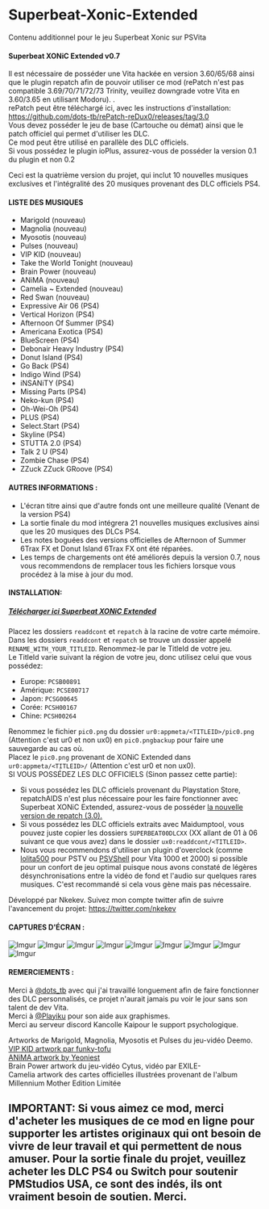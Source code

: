 # Superbeat-Xonic-Extended
Contenu additionnel pour le jeu Superbeat Xonic sur PSVita

#### Superbeat XONiC Extended v0.7

Il est nécessaire de posséder une Vita hackée en version 3.60/65/68 ainsi que le plugin repatch afin de pouvoir utiliser ce mod (rePatch n'est pas compatible 3.69/70/71/72/73 Trinity, veuillez downgrade votre Vita en 3.60/3.65 en utilisant Modoru).   .  
rePatch peut être téléchargé ici, avec les instructions d'installation: https://github.com/dots-tb/rePatch-reDux0/releases/tag/3.0  
Vous devez posséder le jeu de base (Cartouche ou démat) ainsi que le patch officiel qui permet d'utiliser les DLC.  
Ce mod peut être utilisé en parallèle des DLC officiels.  
Si vous possédez le plugin ioPlus, assurez-vous de posséder la version 0.1 du plugin et non 0.2 

Ceci est la quatrième version du projet, qui inclut 10 nouvelles musiques exclusives et l'intégralité des 20 musiques provenant des DLC officiels PS4.    

#### LISTE DES MUSIQUES

- Marigold (nouveau)
- Magnolia (nouveau)
- Myosotis (nouveau)
- Pulses (nouveau)
- VIP KID (nouveau)
- Take the World Tonight (nouveau)
- Brain Power (nouveau)
- ANiMA (nouveau)
- Camelia ~ Extended (nouveau)
- Red Swan (nouveau)
- Expressive Air 06 (PS4)
- Vertical Horizon (PS4)
- Afternoon Of Summer (PS4)
- Americana Exotica (PS4)
- BlueScreen (PS4)
- Debonair Heavy Industry (PS4)
- Donut Island (PS4)
- Go Back (PS4)
- Indigo Wind (PS4)
- iNSANiTY (PS4)
- Missing Parts (PS4)
- Neko-kun (PS4)
- Oh-Wei-Oh (PS4)
- PLUS (PS4)
- Select.Start (PS4)
- Skyline (PS4)
- STUTTA 2.0 (PS4)
- Talk 2 U (PS4)
- Zombie Chase (PS4)
- ZZuck ZZuck GRoove (PS4)  

#### AUTRES INFORMATIONS : 
 * L'écran titre ainsi que d'autre fonds ont une meilleure qualité (Venant de la version PS4)
 * La sortie finale du mod intégrera 21 nouvelles musiques exclusives ainsi que les 20 musiques des DLCs PS4.  
 * Les notes boguées des versions officielles de Afternoon of Summer 6Trax FX et Donut Island 6Trax FX ont été réparées.  
 * Les temps de chargements ont été améliorés depuis la version 0.7, nous vous recommendons de remplacer tous les fichiers lorsque vous procédez à la mise à jour du mod.  

#### INSTALLATION:

##### [Télécharger ici Superbeat XONiC Extended](https://github.com/Nkekev/Superbeat-Xonic-Extended/archive/v0.7.zip)

Placez les dossiers `readdcont` et `repatch` à la racine de votre carte mémoire.  
Dans les dossiers `readdcont` et `repatch` se trouve un dossier appelé `RENAME_WITH_YOUR_TITLEID`. Renommez-le par le TitleId de votre jeu.  
Le TitleId varie suivant la région de votre jeu, donc utilisez celui que vous possédez:  
- Europe: `PCSB00891`
- Amérique: `PCSE00717`
- Japon: `PCSG00645`
- Corée: `PCSH00167`
- Chine: `PCSH00264` 

Renommez le fichier `pic0.png` du dossier `ur0:appmeta/<TITLEID>/pic0.png` (Attention c'est ur0 et non ux0) en `pic0.pngbackup` pour faire une sauvegarde au cas où.  
Placez le `pic0.png` provenant de XONiC Extended dans `ur0:appmeta/<TITLEID>/` (Attention c'est ur0 et non ux0).  
SI VOUS POSSÉDEZ LES DLC OFFICIELS (Sinon passez cette partie):
* Si vous possédez les DLC officiels provenant du Playstation Store, repatchAIDS n'est plus nécessaire pour les faire fonctionner avec Superbeat XONiC Extended, assurez-vous de posséder [la nouvelle version de repatch (3.0).](https://github.com/dots-tb/rePatch-reDux0/releases/tag/3.0)  
* Si vous possédez les DLC officiels extraits avec Maidumptool, vous pouvez juste copier les dossiers `SUPERBEAT00DLCXX` (XX allant de 01 à 06 suivant ce que vous avez) dans le dossier `ux0:readdcont/<TITLEID>`.  
* Nous vous recommendons d'utiliser un plugin d'overclock (comme [lolita500](https://github.com/teakhanirons/lolita500) pour PSTV ou [PSVShell](https://github.com/Electry/PSVshell) pour Vita 1000 et 2000) si possible pour un confort de jeu optimal puisque nous avons constaté de légères désynchronisations entre la vidéo de fond et l'audio sur quelques rares musiques. C'est recommandé si cela vous gène mais pas nécessaire.
  

Développé par Nkekev. Suivez mon compte twitter afin de suivre l'avancement du projet: https://twitter.com/nkekev




#### CAPTURES D'ÉCRAN :

![Imgur](https://i.imgur.com/V9PfzO9.jpg)
![Imgur](https://i.imgur.com/yZ0RvwK.jpg)
![Imgur](https://i.imgur.com/sNtR8HK.jpg)
![Imgur](https://i.imgur.com/2KPAEdM.jpg)
![Imgur](https://i.imgur.com/pwLhO4v.jpg)
![Imgur](https://i.imgur.com/gCDkjgf.jpg)
![Imgur](https://i.imgur.com/pVXWDwo.jpg)
![Imgur](https://i.imgur.com/cgraVKn.jpg)
![Imgur](https://i.imgur.com/og3VKLy.jpg)


#### REMERCIEMENTS :

Merci à [@dots_tb](https://twitter.com/dots_tb) avec qui j'ai travaillé longuement afin de faire fonctionner des DLC personnalisés, ce projet n'aurait jamais pu voir le jour sans son talent de dev Vita.   
Merci à [@Playiku](https://twitter.com/Playiku) pour son aide aux graphismes.  
Merci au serveur discord Kancolle Kaipour le support psychologique.  

Artworks de Marigold, Magnolia, Myosotis et Pulses du jeu-vidéo Deemo.  
[VIP KID artwork par funky-tofu](https://www.deviantart.com/funky-tofu/art/REOL-Sigma-673870658)  
[ANiMA artwork by Yeoniest](https://yeoniest.tumblr.com/post/120188222165/xi-anima)  
Brain Power artwork du jeu-vidéo Cytus, vidéo par EXILE-  
Camelia artwork des cartes officielles illustrées provenant de l'album Millennium Mother Edition Limitée  

## IMPORTANT: Si vous aimez ce mod, merci d'acheter les musiques de ce mod en ligne pour supporter les artistes originaux qui ont besoin de vivre de leur travail et qui permettent de nous amuser. Pour la sortie finale du projet, veuillez acheter les DLC PS4 ou Switch pour soutenir PMStudios USA, ce sont des indés, ils ont vraiment besoin de soutien. Merci.
